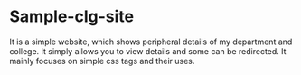 # Sample-clg-site
  It is a simple website, which shows peripheral details of my department and college.
  It simply allows you to view details and some can be redirected.
  It mainly focuses on simple css tags and their uses.
